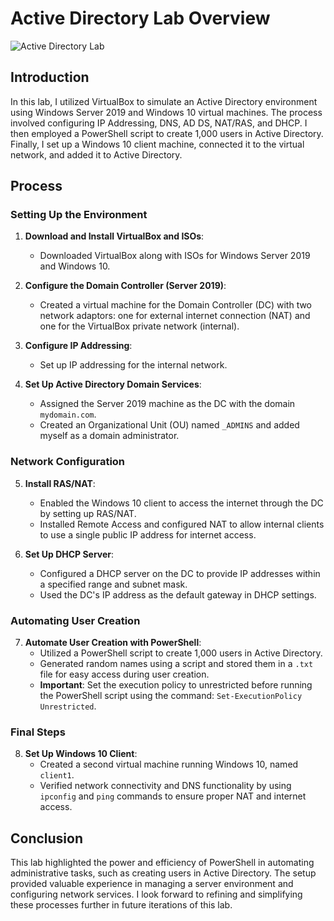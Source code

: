# Active Directory Lab Overview
![Active Directory Lab](https://i.imgur.com/2BOPubi.png)
## Introduction

In this lab, I utilized VirtualBox to simulate an Active Directory environment using Windows Server 2019 and Windows 10 virtual machines. The process involved configuring IP Addressing, DNS, AD DS, NAT/RAS, and DHCP. I then employed a PowerShell script to create 1,000 users in Active Directory. Finally, I set up a Windows 10 client machine, connected it to the virtual network, and added it to Active Directory.

## Process


### Setting Up the Environment

1. **Download and Install VirtualBox and ISOs**:
   - Downloaded VirtualBox along with ISOs for Windows Server 2019 and Windows 10.

2. **Configure the Domain Controller (Server 2019)**:
   - Created a virtual machine for the Domain Controller (DC) with two network adaptors: one for external internet connection (NAT) and one for the VirtualBox private network (internal).

3. **Configure IP Addressing**:
   - Set up IP addressing for the internal network.

4. **Set Up Active Directory Domain Services**:
   - Assigned the Server 2019 machine as the DC with the domain `mydomain.com`.
   - Created an Organizational Unit (OU) named `_ADMINS` and added myself as a domain administrator.

### Network Configuration

5. **Install RAS/NAT**:
   - Enabled the Windows 10 client to access the internet through the DC by setting up RAS/NAT.
   - Installed Remote Access and configured NAT to allow internal clients to use a single public IP address for internet access.

6. **Set Up DHCP Server**:
   - Configured a DHCP server on the DC to provide IP addresses within a specified range and subnet mask.
   - Used the DC's IP address as the default gateway in DHCP settings.

### Automating User Creation

7. **Automate User Creation with PowerShell**:
   - Utilized a PowerShell script to create 1,000 users in Active Directory.
   - Generated random names using a script and stored them in a `.txt` file for easy access during user creation.
   - **Important**: Set the execution policy to unrestricted before running the PowerShell script using the command: `Set-ExecutionPolicy Unrestricted`.

### Final Steps

8. **Set Up Windows 10 Client**:
   - Created a second virtual machine running Windows 10, named `client1`.
   - Verified network connectivity and DNS functionality by using `ipconfig` and `ping` commands to ensure proper NAT and internet access.


## Conclusion

This lab highlighted the power and efficiency of PowerShell in automating administrative tasks, such as creating users in Active Directory. The setup provided valuable experience in managing a server environment and configuring network services. I look forward to refining and simplifying these processes further in future iterations of this lab.
